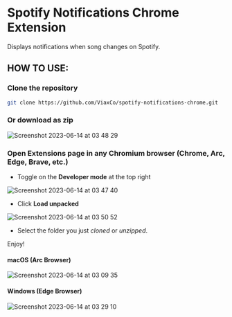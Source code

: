 # Spotify Notifications Chrome Extension

Displays notifications when song changes on Spotify.

## HOW TO USE:

### Clone the repository

```bash
git clone https://github.com/ViaxCo/spotify-notifications-chrome.git
```

### Or download as zip

![Screenshot 2023-06-14 at 03 48 29](https://github.com/ViaxCo/spotify-notifications-chrome/assets/43748536/020555d6-5061-407d-a017-6d1ebecb5683)

### Open Extensions page in any Chromium browser (Chrome, Arc, Edge, Brave, etc.)

- Toggle on the **Developer mode** at the top right

![Screenshot 2023-06-14 at 03 47 40](https://github.com/ViaxCo/spotify-notifications-chrome/assets/43748536/9a011edb-a368-4304-9272-9d0f565343c6)

- Click **Load unpacked**

![Screenshot 2023-06-14 at 03 50 52](https://github.com/ViaxCo/spotify-notifications-chrome/assets/43748536/b573a511-a2ef-4eb0-827e-25f962c84a54)

- Select the folder you just *cloned* or *unzipped*.

Enjoy!

#### macOS (Arc Browser)

![Screenshot 2023-06-14 at 03 09 35](https://github.com/ViaxCo/spotify-notifications-chrome/assets/43748536/ce84e363-7449-47c0-baf4-ac1ef31fc653)

#### Windows (Edge Browser)

![Screenshot 2023-06-14 at 03 29 10](https://github.com/ViaxCo/spotify-notifications-chrome/assets/43748536/296ce706-7bef-40af-bf59-18566d92db0a)
